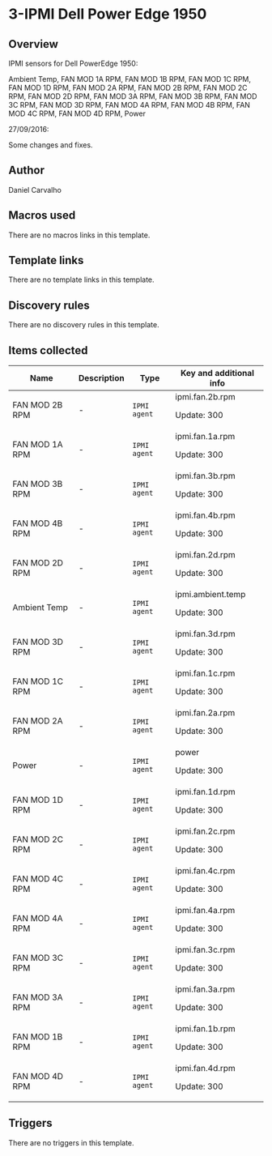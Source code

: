 # 3-IPMI Dell Power Edge 1950

## Overview

IPMI sensors for Dell PowerEdge 1950:


Ambient Temp, FAN MOD 1A RPM, FAN MOD 1B RPM, FAN MOD 1C RPM, FAN MOD 1D RPM, FAN MOD 2A RPM, FAN MOD 2B RPM, FAN MOD 2C RPM, FAN MOD 2D RPM, FAN MOD 3A RPM, FAN MOD 3B RPM, FAN MOD 3C RPM, FAN MOD 3D RPM, FAN MOD 4A RPM, FAN MOD 4B RPM, FAN MOD 4C RPM, FAN MOD 4D RPM, Power


 


27/09/2016:


Some changes and fixes.



## Author

Daniel Carvalho

## Macros used

There are no macros links in this template.

## Template links

There are no template links in this template.

## Discovery rules

There are no discovery rules in this template.

## Items collected

|Name|Description|Type|Key and additional info|
|----|-----------|----|----|
|FAN MOD 2B RPM|<p>-</p>|`IPMI agent`|ipmi.fan.2b.rpm<p>Update: 300</p>|
|FAN MOD 1A RPM|<p>-</p>|`IPMI agent`|ipmi.fan.1a.rpm<p>Update: 300</p>|
|FAN MOD 3B RPM|<p>-</p>|`IPMI agent`|ipmi.fan.3b.rpm<p>Update: 300</p>|
|FAN MOD 4B RPM|<p>-</p>|`IPMI agent`|ipmi.fan.4b.rpm<p>Update: 300</p>|
|FAN MOD 2D RPM|<p>-</p>|`IPMI agent`|ipmi.fan.2d.rpm<p>Update: 300</p>|
|Ambient Temp|<p>-</p>|`IPMI agent`|ipmi.ambient.temp<p>Update: 300</p>|
|FAN MOD 3D RPM|<p>-</p>|`IPMI agent`|ipmi.fan.3d.rpm<p>Update: 300</p>|
|FAN MOD 1C RPM|<p>-</p>|`IPMI agent`|ipmi.fan.1c.rpm<p>Update: 300</p>|
|FAN MOD 2A RPM|<p>-</p>|`IPMI agent`|ipmi.fan.2a.rpm<p>Update: 300</p>|
|Power|<p>-</p>|`IPMI agent`|power<p>Update: 300</p>|
|FAN MOD 1D RPM|<p>-</p>|`IPMI agent`|ipmi.fan.1d.rpm<p>Update: 300</p>|
|FAN MOD 2C RPM|<p>-</p>|`IPMI agent`|ipmi.fan.2c.rpm<p>Update: 300</p>|
|FAN MOD 4C RPM|<p>-</p>|`IPMI agent`|ipmi.fan.4c.rpm<p>Update: 300</p>|
|FAN MOD 4A RPM|<p>-</p>|`IPMI agent`|ipmi.fan.4a.rpm<p>Update: 300</p>|
|FAN MOD 3C RPM|<p>-</p>|`IPMI agent`|ipmi.fan.3c.rpm<p>Update: 300</p>|
|FAN MOD 3A RPM|<p>-</p>|`IPMI agent`|ipmi.fan.3a.rpm<p>Update: 300</p>|
|FAN MOD 1B RPM|<p>-</p>|`IPMI agent`|ipmi.fan.1b.rpm<p>Update: 300</p>|
|FAN MOD 4D RPM|<p>-</p>|`IPMI agent`|ipmi.fan.4d.rpm<p>Update: 300</p>|
## Triggers

There are no triggers in this template.

